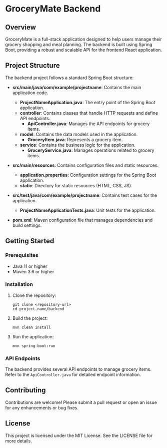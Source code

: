 # GroceryMate Backend

## Overview
GroceryMate is a full-stack application designed to help users manage their grocery shopping and meal planning. The backend is built using Spring Boot, providing a robust and scalable API for the frontend React application.

## Project Structure
The backend project follows a standard Spring Boot structure:

- **src/main/java/com/example/projectname**: Contains the main application code.
  - **ProjectNameApplication.java**: The entry point of the Spring Boot application.
  - **controller**: Contains classes that handle HTTP requests and define API endpoints.
    - **ApiController.java**: Manages the API endpoints for grocery items.
  - **model**: Contains the data models used in the application.
    - **GroceryItem.java**: Represents a grocery item.
  - **service**: Contains the business logic for the application.
    - **GroceryService.java**: Manages operations related to grocery items.

- **src/main/resources**: Contains configuration files and static resources.
  - **application.properties**: Configuration settings for the Spring Boot application.
  - **static**: Directory for static resources (HTML, CSS, JS).

- **src/test/java/com/example/projectname**: Contains test cases for the application.
  - **ProjectNameApplicationTests.java**: Unit tests for the application.

- **pom.xml**: Maven configuration file that manages dependencies and build settings.

## Getting Started

### Prerequisites
- Java 11 or higher
- Maven 3.6 or higher

### Installation
1. Clone the repository:
   ```
   git clone <repository-url>
   cd project-name/backend
   ```

2. Build the project:
   ```
   mvn clean install
   ```

3. Run the application:
   ```
   mvn spring-boot:run
   ```

### API Endpoints
The backend provides several API endpoints to manage grocery items. Refer to the `ApiController.java` for detailed endpoint information.

## Contributing
Contributions are welcome! Please submit a pull request or open an issue for any enhancements or bug fixes.

## License
This project is licensed under the MIT License. See the LICENSE file for more details.
